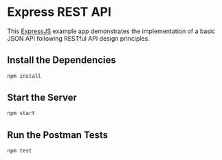 # Express REST API

This [ExpressJS](https://expressjs.com/) example app demonstrates the implementation of a basic JSON API following RESTful API design principles.

## Install the Dependencies

```bash
npm install
```

## Start the Server

```bash
npm start
```

## Run the Postman Tests

```bash
npm test
```
